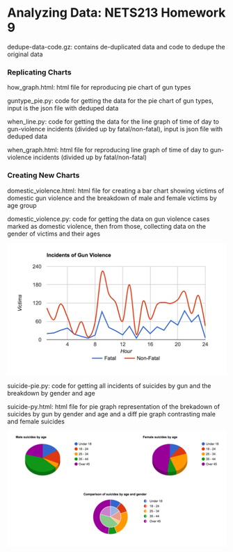 # Analyzing Data: NETS213 Homework 9 

dedupe-data-code.gz: contains de-duplicated data and code to dedupe the original data

### Replicating Charts 

how_graph.html: html file for reproducing pie chart of gun types

guntype_pie.py: code for getting the data for the pie chart of gun types, input is the json file with deduped data

when_line.py: code for getting the data for the line graph of time of day to gun-violence incidents (divided up by fatal/non-fatal), input is json file with deduped data

when_graph.html: html file for reproducing line graph of time of day to gun-violence incidents (divided up by fatal/non-fatal)

### Creating New Charts 

domestic_violence.html: html file for creating a bar chart showing victims of domestic gun violence and the breakdown of male and female victims by age group 

domestic_violence.py: code for getting the data on gun violence cases marked as domestic violence, then from those, collecting data on the gender of victims and their ages

![Breakdown of incidents of gun-violence by hour](https://github.com/emma-hong/analyzing-data/blob/master/when_line.png)

suicide-pie.py: code for getting all incidents of suicides by gun and the breakdown by gender and age

suicide-py.html: html file for pie graph representation of the brekadown of suicides by gun by gender and age and a diff pie graph contrasting male and female suicides

![Breakdown of suicides by age and gender](https://github.com/emma-hong/analyzing-data/blob/master/suicide-pi.png)

